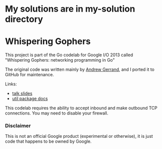 # My solutions are in my-solution directory

# Whispering Gophers

This project is part of the Go codelab for Google I/O 2013 called "Whispering Gophers: networking programming in Go"

The original code was written mainly by [Andrew Gerrand](https://github.com/nf), and I ported it to GitHub for maintenance.

Links:

- [talk slides](https://talks.godoc.org/github.com/campoy/whispering-gophers/talk.slide)
- [util package docs](https://godoc.org/github.com/campoy/whispering-gophers/util)

This codelab requires the ability to accept inbound and make outbound TCP connections. You may need to disable your firewall.

### Disclaimer

This is not an official Google product (experimental or otherwise), it is just
code that happens to be owned by Google.
